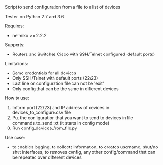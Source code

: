 Script to send configuration from a file to a list of devices

Tested on Python 2.7 and 3.6

Requires:
- netmiko >= 2.2.2

Supports:
- Routers and Switches Cisco with SSH/Telnet configured (default ports)

Limitations:
- Same credentials for all devices
- Only SSH/Telnet with default ports (22/23)
- Last line on configuration file can not be 'exit'
- Only config that can be the same in different devices

How to use:
1) Inform port (22/23) and IP address of devices in devices_to_configure.csv file
2) Put the configuration that you want to send to devices in file commands_to_send.txt (it starts in config mode)
3) Run config_devices_from_file.py

Use case:
- to enables logging, to collects information, to creates username, shut/no shut interfaces, to removes config, any other config/command that can be repeated over different devices
